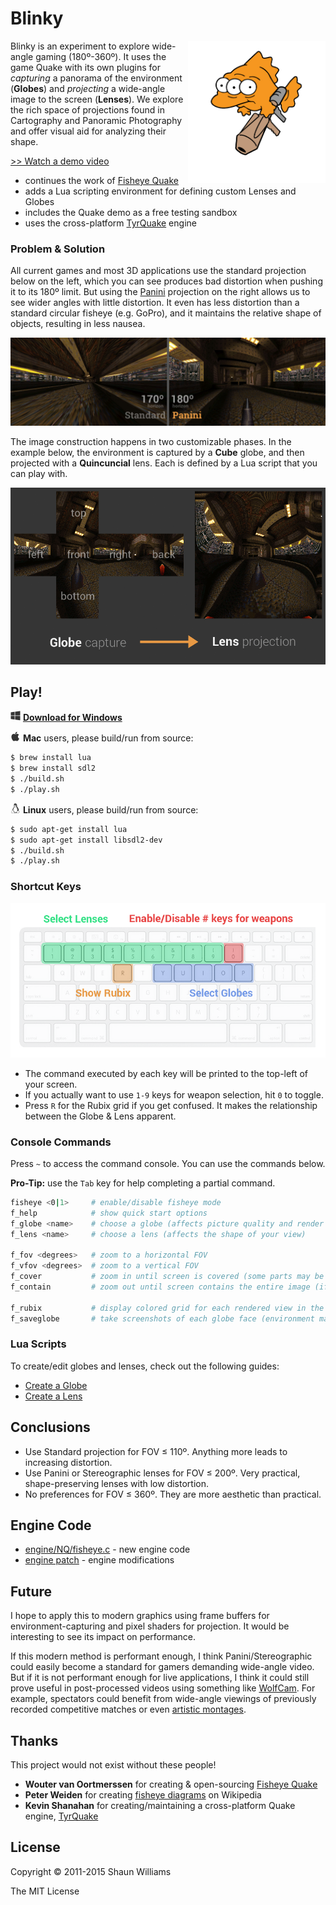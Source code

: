 # Blinky

<img src="readme-img/blinky-rocket.png" align="right" width="220px"/>

Blinky is an experiment to explore wide-angle gaming (180º-360º).  It uses the
game Quake with its own plugins for _capturing_ a panorama of the environment
(__Globes__) and _projecting_ a wide-angle image to the screen (__Lenses__).
We explore the rich space of projections found in Cartography and Panoramic
Photography and offer visual aid for analyzing their shape.

[>> Watch a demo video](http://youtu.be/jQOJ3yCK8pI)

- continues the work of [Fisheye Quake]
- adds a Lua scripting environment for defining custom Lenses and Globes
- includes the Quake demo as a free testing sandbox
- uses the cross-platform [TyrQuake] engine

### Problem & Solution

All current games and most 3D applications use the standard projection below on
the left, which you can see produces bad distortion when pushing it to its 180º
limit.  But using the [Panini] projection on the right allows us to see wider
angles with little distortion.  It even has less distortion than a standard
circular fisheye (e.g.  GoPro), and it maintains the relative shape of objects,
resulting in less nausea.

![old-and-new](readme-img/old-and-new.jpg)

The image construction happens in two customizable phases.  In the example
below, the environment is captured by a __Cube__ globe, and then projected with
a __Quincuncial__ lens.  Each is defined by a Lua script that you can play
with.

![map](readme-img/map.gif)

## Play!

<img src="readme-img/windows.png" height="16px"> __[Download for Windows]__

<img src="readme-img/apple.png"   height="16px"> __Mac__ users, please build/run from source:

```sh
$ brew install lua
$ brew install sdl2
$ ./build.sh
$ ./play.sh
```

<img src="readme-img/linux.png"   height="16px"> __Linux__ users, please build/run from source:

```sh
$ sudo apt-get install lua
$ sudo apt-get install libsdl2-dev
$ ./build.sh
$ ./play.sh
```

### Shortcut Keys

![keys](readme-img/keys.png)

- The command executed by each key will be printed to the top-left of your screen.
- If you actually want to use `1-9` keys for weapon selection, hit `0` to toggle.
- Press `R` for the Rubix grid if you get confused. It makes the
relationship between the Globe & Lens apparent.

### Console Commands

Press `~` to access the command console.  You can use the commands below.

__Pro-Tip:__ use the `Tab` key for help completing a partial command.

```sh
fisheye <0|1>     # enable/disable fisheye mode
f_help            # show quick start options
f_globe <name>    # choose a globe (affects picture quality and render speed)
f_lens <name>     # choose a lens (affects the shape of your view)

f_fov <degrees>   # zoom to a horizontal FOV
f_vfov <degrees>  # zoom to a vertical FOV
f_cover           # zoom in until screen is covered (some parts may be hidden)
f_contain         # zoom out until screen contains the entire image (if possible)

f_rubix           # display colored grid for each rendered view in the globe
f_saveglobe       # take screenshots of each globe face (environment map)
```

### Lua Scripts

To create/edit globes and lenses, check out the following guides:

- [Create a Globe](lua-scripts/globes)
- [Create a Lens](lua-scripts/lenses)

## Conclusions

- Use Standard projection for FOV ≤ 110º.  Anything more leads to increasing distortion.
- Use Panini or Stereographic lenses for FOV ≤ 200º.  Very practical, shape-preserving lenses with low distortion.
- No preferences for FOV ≤ 360º.  They are more aesthetic than practical.

## Engine Code

- [engine/NQ/fisheye.c](engine/NQ/fisheye.c) - new engine code
- [engine patch](engine/fisheye.patch) - engine modifications

## Future

I hope to apply this to modern graphics using frame buffers for
environment-capturing and pixel shaders for projection.  It would be
interesting to see its impact on performance.

If this modern method is performant enough, I think Panini/Stereographic could
easily become a standard for gamers demanding wide-angle video.  But if it is
not performant enough for live applications, I think it could still prove
useful in post-processed videos using something like [WolfCam].  For example,
spectators could benefit from wide-angle viewings of previously recorded
competitive matches or even [artistic montages].

## Thanks

This project would not exist without these people!

- __Wouter van Oortmerssen__ for creating & open-sourcing [Fisheye Quake]
- __Peter Weiden__ for creating [fisheye diagrams] on Wikipedia
- __Kevin Shanahan__ for creating/maintaining a cross-platform Quake engine, [TyrQuake]

## License

Copyright © 2011-2015 Shaun Williams

The MIT License



[Fisheye Quake]:http://strlen.com/gfxengine/fisheyequake/
[TyrQuake]:http://disenchant.net/tyrquake/
[Panini]: http://tksharpless.net/vedutismo/Pannini/
[Quincuncial]:http://en.wikipedia.org/wiki/Peirce_quincuncial_projection
[artistic montages]:http://youtu.be/-T6IAHWMd2I
[WolfCam]:http://www.wolfcamql.fr/en
[Download for Windows]:https://github.com/shaunlebron/blinky/releases/download/1.2/blinky-1.2-windows.zip
[fisheye diagrams]:http://en.wikipedia.org/wiki/Fisheye_lens#Mapping_function

